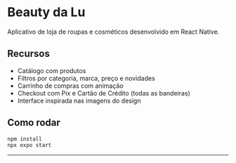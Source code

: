 # Beauty da Lu

Aplicativo de loja de roupas e cosméticos desenvolvido em React Native.

## Recursos
- Catálogo com produtos
- Filtros por categoria, marca, preço e novidades
- Carrinho de compras com animação
- Checkout com Pix e Cartão de Crédito (todas as bandeiras)
- Interface inspirada nas imagens do design

## Como rodar

```bash
npm install
npx expo start
```

---